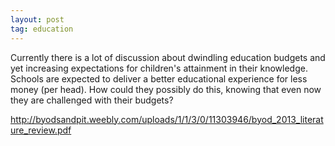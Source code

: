 ```yaml
---
layout: post
tag: education
---
```

Currently there is a lot of discussion about dwindling education budgets and yet increasing expectations for children's attainment in their knowledge. Schools are expected to deliver a better educational experience for less money (per head). How could they possibly do this, knowing that even now they are challenged with their budgets?

http://byodsandpit.weebly.com/uploads/1/1/3/0/11303946/byod_2013_literature_review.pdf